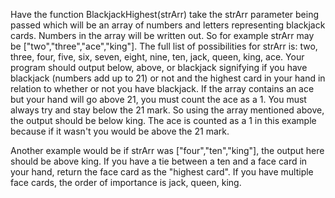 Have the function BlackjackHighest(strArr) take the strArr parameter being passed which will be an array of numbers and letters representing blackjack cards. Numbers in the array will be written out. So for example strArr may be ["two","three","ace","king"]. The full list of possibilities for strArr is: two, three, four, five, six, seven, eight, nine, ten, jack, queen, king, ace. Your program should output below, above, or blackjack signifying if you have blackjack (numbers add up to 21) or not and the highest card in your hand in relation to whether or not you have blackjack. If the array contains an ace but your hand will go above 21, you must count the ace as a 1. You must always try and stay below the 21 mark. So using the array mentioned above, the output should be below king. The ace is counted as a 1 in this example because if it wasn't you would be above the 21 mark.

Another example would be if strArr was ["four","ten","king"], the output here should be above king. If you have a tie between a ten and a face card in your hand, return the face card as the "highest card". If you have multiple face cards, the order of importance is jack, queen, king.